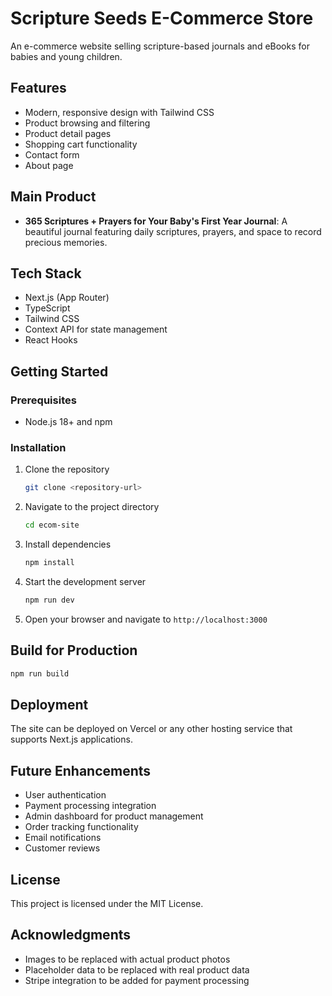 # Scripture Seeds E-Commerce Store

An e-commerce website selling scripture-based journals and eBooks for babies and young children.

## Features

- Modern, responsive design with Tailwind CSS
- Product browsing and filtering
- Product detail pages
- Shopping cart functionality
- Contact form
- About page

## Main Product

- **365 Scriptures + Prayers for Your Baby's First Year Journal**: A beautiful journal featuring daily scriptures, prayers, and space to record precious memories.

## Tech Stack

- Next.js (App Router)
- TypeScript
- Tailwind CSS
- Context API for state management
- React Hooks

## Getting Started

### Prerequisites

- Node.js 18+ and npm

### Installation

1. Clone the repository
   ```bash
   git clone <repository-url>
   ```

2. Navigate to the project directory
   ```bash
   cd ecom-site
   ```

3. Install dependencies
   ```bash
   npm install
   ```

4. Start the development server
   ```bash
   npm run dev
   ```

5. Open your browser and navigate to `http://localhost:3000`

## Build for Production

```bash
npm run build
```

## Deployment

The site can be deployed on Vercel or any other hosting service that supports Next.js applications.

## Future Enhancements

- User authentication
- Payment processing integration
- Admin dashboard for product management
- Order tracking functionality
- Email notifications
- Customer reviews

## License

This project is licensed under the MIT License.

## Acknowledgments

- Images to be replaced with actual product photos
- Placeholder data to be replaced with real product data
- Stripe integration to be added for payment processing
